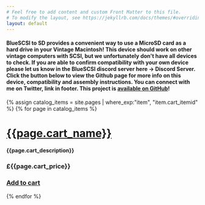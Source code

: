 ```yaml
---
# Feel free to add content and custom Front Matter to this file.
# To modify the layout, see https://jekyllrb.com/docs/themes/#overriding-theme-defaults
layout: default
---
```


#### BlueSCSI to SD provides a convenient way to use a MicroSD card as a hard drive in your Vintage Macintosh! This device should work on other vintage computers with SCSI, but we unfortunately don't have all devices to check. If you are able to confirm compatibility with your own device please let us know in the BlueSCSI discord server here → Discord Server. Click the button below to view the Github page for more info on this device, compatibility and assembly instructions. You can connect with me on Twitter, link in footer. This project is [available on GitHub](https://github.com/erichelgeson/BlueSCSI)!


{% assign catalog_items = site.pages |  where_exp:"item", "item.cart_itemid" %}
{% for page in catalog_items %}

# [{{page.cart_name}}]({{page.url}}) 

#### {{page.cart_description}} 

### £{{page.cart_price}} 

### [Add to cart](/cart#{{page.cart_itemid}}) 

{% endfor %}
